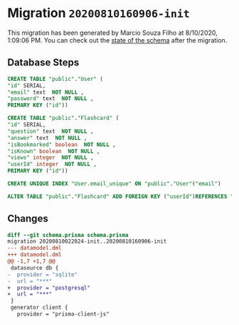# Migration `20200810160906-init`

This migration has been generated by Marcio Souza Filho at 8/10/2020, 1:09:06 PM.
You can check out the [state of the schema](./schema.prisma) after the migration.

## Database Steps

```sql
CREATE TABLE "public"."User" (
"id" SERIAL,
"email" text  NOT NULL ,
"password" text  NOT NULL ,
PRIMARY KEY ("id"))

CREATE TABLE "public"."Flashcard" (
"id" SERIAL,
"question" text  NOT NULL ,
"answer" text  NOT NULL ,
"isBookmarked" boolean  NOT NULL ,
"isKnown" boolean  NOT NULL ,
"views" integer  NOT NULL ,
"userId" integer  NOT NULL ,
PRIMARY KEY ("id"))

CREATE UNIQUE INDEX "User.email_unique" ON "public"."User"("email")

ALTER TABLE "public"."Flashcard" ADD FOREIGN KEY ("userId")REFERENCES "public"."User"("id") ON DELETE CASCADE ON UPDATE CASCADE
```

## Changes

```diff
diff --git schema.prisma schema.prisma
migration 20200810022024-init..20200810160906-init
--- datamodel.dml
+++ datamodel.dml
@@ -1,7 +1,7 @@
 datasource db {
-  provider = "sqlite"
-  url = "***"
+  provider = "postgresql"
+  url = "***"
 }
 generator client {
   provider = "prisma-client-js"
```


